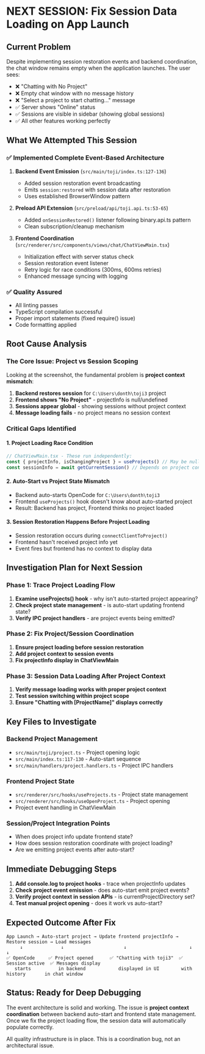 # NEXT SESSION: Fix Session Data Loading on App Launch

## Current Problem

Despite implementing session restoration events and backend coordination, the chat window remains empty when the application launches. The user sees:

- ❌ "Chatting with No Project"
- ❌ Empty chat window with no message history
- ❌ "Select a project to start chatting..." message
- ✅ Server shows "Online" status
- ✅ Sessions are visible in sidebar (showing global sessions)
- ✅ All other features working perfectly

## What We Attempted This Session

### ✅ Implemented Complete Event-Based Architecture

1. **Backend Event Emission** (`src/main/toji/index.ts:127-136`)
   - Added session restoration event broadcasting
   - Emits `session:restored` with session data after restoration
   - Uses established BrowserWindow pattern

2. **Preload API Extension** (`src/preload/api/toji.api.ts:53-65`)
   - Added `onSessionRestored()` listener following binary.api.ts pattern
   - Clean subscription/cleanup mechanism

3. **Frontend Coordination** (`src/renderer/src/components/views/chat/ChatViewMain.tsx`)
   - Initialization effect with server status check
   - Session restoration event listener
   - Retry logic for race conditions (300ms, 600ms retries)
   - Enhanced message syncing with logging

### ✅ Quality Assured

- All linting passes
- TypeScript compilation successful
- Proper import statements (fixed require() issue)
- Code formatting applied

## Root Cause Analysis

### The Core Issue: Project vs Session Scoping

Looking at the screenshot, the fundamental problem is **project context mismatch**:

1. **Backend restores session** for `C:\Users\donth\toji3` project
2. **Frontend shows "No Project"** - projectInfo is null/undefined
3. **Sessions appear global** - showing sessions without project context
4. **Message loading fails** - no project means no session context

### Critical Gaps Identified

#### 1. Project Loading Race Condition

```typescript
// ChatViewMain.tsx - These run independently:
const { projectInfo, isChangingProject } = useProjects() // May be null on startup
const sessionInfo = await getCurrentSession() // Depends on project context
```

#### 2. Auto-Start vs Project State Mismatch

- Backend auto-starts OpenCode for `C:\Users\donth\toji3`
- Frontend `useProjects()` hook doesn't know about auto-started project
- Result: Backend has project, Frontend thinks no project loaded

#### 3. Session Restoration Happens Before Project Loading

- Session restoration occurs during `connectClientToProject()`
- Frontend hasn't received project info yet
- Event fires but frontend has no context to display data

## Investigation Plan for Next Session

### Phase 1: Trace Project Loading Flow

1. **Examine useProjects() hook** - why isn't auto-started project appearing?
2. **Check project state management** - is auto-start updating frontend state?
3. **Verify IPC project handlers** - are project events being emitted?

### Phase 2: Fix Project/Session Coordination

1. **Ensure project loading before session restoration**
2. **Add project context to session events**
3. **Fix projectInfo display in ChatViewMain**

### Phase 3: Session Data Loading After Project Context

1. **Verify message loading works with proper project context**
2. **Test session switching within project scope**
3. **Ensure "Chatting with [ProjectName]" displays correctly**

## Key Files to Investigate

### Backend Project Management

- `src/main/toji/project.ts` - Project opening logic
- `src/main/index.ts:117-130` - Auto-start sequence
- `src/main/handlers/project.handlers.ts` - Project IPC handlers

### Frontend Project State

- `src/renderer/src/hooks/useProjects.ts` - Project state management
- `src/renderer/src/hooks/useOpenProject.ts` - Project opening
- Project event handling in ChatViewMain

### Session/Project Integration Points

- When does project info update frontend state?
- How does session restoration coordinate with project loading?
- Are we emitting project events after auto-start?

## Immediate Debugging Steps

1. **Add console.log to project hooks** - trace when projectInfo updates
2. **Check project event emission** - does auto-start emit project events?
3. **Verify project context in session APIs** - is currentProjectDirectory set?
4. **Test manual project opening** - does it work vs auto-start?

## Expected Outcome After Fix

```
App Launch → Auto-start project → Update frontend projectInfo → Restore session → Load messages
     ↓              ↓                      ↓                       ↓              ↓
✅ OpenCode     ✅ Project opened      ✅ "Chatting with toji3"  ✅ Session active  ✅ Messages display
   starts          in backend            displayed in UI        with history       in chat window
```

## Status: Ready for Deep Debugging

The event architecture is solid and working. The issue is **project context coordination** between backend auto-start and frontend state management. Once we fix the project loading flow, the session data will automatically populate correctly.

All quality infrastructure is in place. This is a coordination bug, not an architectural issue.
